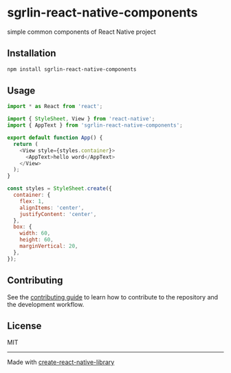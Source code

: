 # sgrlin-react-native-components

simple common components of React Native project

## Installation

```sh
npm install sgrlin-react-native-components
```

## Usage

```js
import * as React from 'react';

import { StyleSheet, View } from 'react-native';
import { AppText } from 'sgrlin-react-native-components';

export default function App() {
  return (
    <View style={styles.container}>
      <AppText>hello word</AppText>
    </View>
  );
}

const styles = StyleSheet.create({
  container: {
    flex: 1,
    alignItems: 'center',
    justifyContent: 'center',
  },
  box: {
    width: 60,
    height: 60,
    marginVertical: 20,
  },
});
```

## Contributing

See the [contributing guide](CONTRIBUTING.md) to learn how to contribute to the repository and the development workflow.

## License

MIT

---

Made with [create-react-native-library](https://github.com/callstack/react-native-builder-bob)
